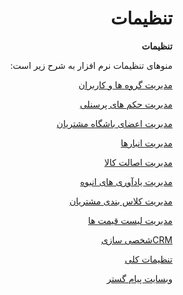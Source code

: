 <div dir='rtl'>

# تنظیمات    

**تنظیمات**

منوهای تنظیمات نرم افزار به شرح زیر است:

[مدیریت گروه ها و کاربران](Setting/GroupsManagementAndUsers.md)

[مدیریت حکم های پرسنلی](Setting/SecurityItemAuthorize.md)

[مدیریت اعضای باشگاه مشتریان](Setting/Customersclubmanagement.md)

[مدیریت انبارها](Setting/Warehousemanagement.md)

[مدیریت اصالت کالا](Setting/Authenticityofgoodsmanagement.md)

[مدیریت یادآوری های انبوه](Setting/ReminderManagement.md)

[مدیریت کلاس بندی مشتریان](Setting/ClientsClassroomManagement.md)

[مدیریت لیست قیمت ها](Setting/Pricelistmanagement.md)

[CRMشخصی سازی](Setting/Personalizing.md)

[تنظیمات کلی](Setting/TotalSetting.md)

[وبسایت پیام گستر](payamgostar.com)
